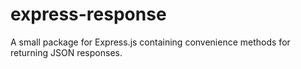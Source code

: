 # express-response
A small package for Express.js containing convenience methods for returning JSON responses.
